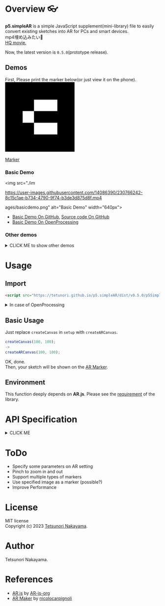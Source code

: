 # Overview 👓

**p5.simpleAR** is a simple JavaScript supplement(mini-library) file to easily convert existing sketches into AR for PCs and smart devices.  
mp4埋め込みたい🌟  
[HQ movie.](https://www.youtube.com/watch?v=?????)

Now, the latest version is `0.5.0`(prototype release).  

## Demos
First, Please print the marker below(or just view it on the phone).  
<img src="./images/6.png" alt="Maker" width="226px"> 

[Marker](https://github.com/nicolocarpignoli/artoolkit-barcode-markers-collection/blob/master/3x3/6.png)

### Basic Demo
<img src="./im

https://user-images.githubusercontent.com/14086390/230766242-8c15c1ae-b734-4790-9f74-b3de3d875d8f.mp4

ages/basicdemo.png" alt="Basic Demo" width="640px"> 

- [Basic Demo On GitHub](https://tetunori.github.io/p5.simpleAR/sample/basic/index.html), [Source code On GitHub](https://github.com/tetunori/p5.simpleAR/tree/main/sample/basic/)
- [Basic Demo On OpenProcessing](https://openprocessing.org/sketch/1891727)

### Other demos
<details><summary>CLICK ME to show other demos</summary>

#### Standard samples
- [221105a on WebAR](https://openprocessing.org/sketch/1891678)  
https://user-images.githubusercontent.com/14086390/230766268-0836fc4d-a050-4c94-8485-4c8a0a1a8cb2.mp4

<img src="./images/221105a.png" alt="Standard samples 1" width="640px"><br>
Original sketch by [@takawo](https://twitter.com/takawo)  

- [Nagumo on WebAR](https://openprocessing.org/sketch/1891684)  
https://user-images.githubusercontent.com/14086390/230766284-756c01a2-37f0-4f53-955d-d511d16ac827.mp4

<img src="./images/Nagumo.png" alt="Standard samples 2" width="640px"><br>
Original sketch by [@deconbatch](https://twitter.com/deconbatch)  

#### Transparent background
- [Generativemasks on WebAR](https://openprocessing.org/sketch/1891862)  
<img src="./images/Generativemasks.png" alt="Transparent background Demo" width="640px"><br>
[Generativemasks](https://generativemasks.io/) by [@takawo](https://twitter.com/takawo), [Garg library](https://jp.deconbatch.com/2021/10/garg.html) by [@deconbatch](https://twitter.com/deconbatch)

#### Non-square canvas(800*80)
- [Game of Life on WebAR](https://openprocessing.org/sketch/1891716)  


https://user-images.githubusercontent.com/14086390/230766289-28826124-1bbd-400a-bdb7-07e176d5e0d0.mp4


<img src="./images/gol.png" alt="Non-square canvas Demo" width="640px">

</details>

# Usage
## Import
```html 
<script src="https://tetunori.github.io/p5.simpleAR/dist/v0.5.0/p5SimpleAR.js"></script>
```
<details><summary>In case of OpenProcessing</summary>
<img src="./images/openprocessing-addlib.png" alt="Add library in OpenProcessing" width="480px"> 
</details>


## Basic Usage
Just replace `createCanvas` in `setup` with `createARCanvas`.

```javascript
createCanvas(100, 100);
->
createARCanvas(100, 100);
```
OK, done.  
Then, your sketch will be shown on the [AR Marker](https://github.com/nicolocarpignoli/artoolkit-barcode-markers-collection/blob/master/3x3/6.png).

## Environment 
This function deeply depends on **AR.js**. Please see the [requirement](https://ar-js-org.github.io/AR.js-Docs/#requirements) of the library. 

# API Specification
<details><summary>CLICK ME</summary>
<p>

## createARCanvas
```javascript
createARCanvas(w, h, [renderer], [params])
```
Replace `createCanvas` in `setup` with this function.  
So, basically, this has same parameters as `createCanvas`.  
> **Warning**  
> AR function does not work well in `WEBGL` mode...

`params` is original `Object` parameters for p5.simpleAR.  
Members:
|  name  |  note  |
| ---- | ---- |
|  `scale`   | `Number`: Scale of sketch. Marker size is defined as `1`. Default value is `3`. |

```javascript
// Call like this
// createCanvas(100, 200);
createARCanvas(100, 200, P2D, {scale: 5});
```

</p>
</details>

# ToDo
- Specify some parameters on AR setting
- Pinch to zoom in and out
- Support multiple types of markers
- Use specified image as a marker (possible?)
- Improve Performance 

# License
MIT license  
Copyright (c) 2023 [Tetsunori Nakayama](https://twitter.com/tetunori_lego).

# Author
Tetsunori Nakayama.

# References
- [AR.js](https://ar-js-org.github.io/AR.js-Docs/) by [AR-js-org](https://github.com/AR-js-org)
- [AR Maker](https://github.com/nicolocarpignoli/artoolkit-barcode-markers-collection) by [nicolocarpignoli](https://github.com/nicolocarpignoli)

